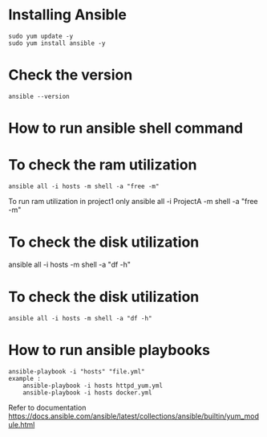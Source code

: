# Installing Ansible 
	sudo yum update -y
	sudo yum install ansible -y

# Check the version		
	ansible --version

# How to run ansible shell command
# To check the ram utilization
	ansible all -i hosts -m shell -a "free -m"

To run ram utilization in project1 only
	ansible all -i ProjectA -m shell -a "free -m"

# To check the disk utilization
ansible all -i hosts -m shell -a "df -h"


# To check the disk utilization
	ansible all -i hosts -m shell -a "df -h"


# How to run ansible playbooks
	ansible-playbook -i "hosts" "file.yml"
	example :
		ansible-playbook -i hosts httpd_yum.yml
		ansible-playbook -i hosts docker.yml


Refer to documentation
https://docs.ansible.com/ansible/latest/collections/ansible/builtin/yum_module.html